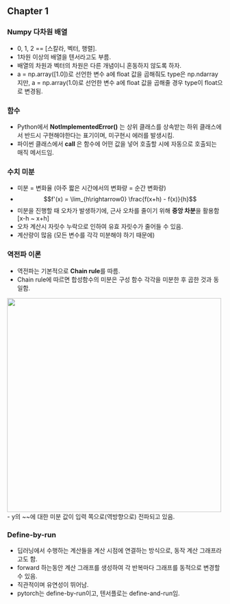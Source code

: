 ## Chapter 1

### Numpy 다차원 배열

- 0, 1, 2 == [스칼라, 벡터, 행렬].
- 1차원 이상의 배열을 텐서라고도 부름.
- 배열의 차원과 벡터의 차원은 다른 개념이니 혼동하지 않도록 하자.
- a = np.array([1.0])로 선언한 변수 a에 float 값을 곱해줘도 type은 np.ndarray지만, a = np.array(1.0)로 선언한 변수 a에 float 값을 곱해줄 경우 type이 float으로 변경됨.

### 함수

- Python에서 <b>NotImplementedError()</b> 는 상위 클래스를 상속받는 하위 클래스에서 반드시 구현해야한다는 표기이며, 미구현시 에러를 발생시킴.
- 파이썬 클래스에서 <b> call </b>은 함수에 어떤 값을 넣어 호출할 시에 자동으로 호출되는 매직 메서드임.

### 수치 미분

- 미분 = 변화율 (아주 짧은 시간에서의 변화량 = 순간 변화량)
- $$f'(x) = \lim_{h\rightarrow0} \frac{f(x+h) - f(x)}{h}$$
- 미분을 진행할 때 오차가 발생하기에, 근사 오차를 줄이기 위해 <b>중앙 차분</b>을 활용함 [x-h ~ x+h]
- 오차 계산시 자릿수 누락으로 인하여 유효 자릿수가 줄어들 수 있음.
- 계산량이 많음 (모든 변수를 각각 미분해야 하기 때문에)

### 역전파 이론

- 역전파는 기본적으로 <b>Chain rule</b>를 따름.
- Chain rule에 따르면 합성함수의 미분은 구성 함수 각각을 미분한 후 곱한 것과 동일함.
<img width=500 src=https://github.com/patrashu/dl_scratch3/assets/78347296/fae76075-2930-485a-a4fa-fc55e1f8e0ce>
- y의 ~~에 대한 미분 값이 입력 쪽으로(역방향으로) 전파되고 있음.

### Define-by-run

- 딥러닝에서 수행하는 계산들을 계산 시점에 연결하는 방식으로, 동작 계산 그래프라고도 함.
- forward 하는동안 계산 그래프를 생성하여 각 반복마다 그래프를 동적으로 변경할 수 있음.
- 직관적이며 유연성이 뛰어남.
- pytorch는 define-by-run이고, 텐서플로는 define-and-run임.
